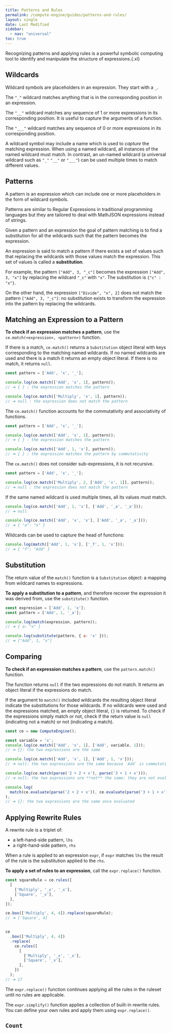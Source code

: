 ```yaml
---
title: Patterns and Rules
permalink: /compute-engine/guides/patterns-and-rules/
layout: single
date: Last Modified
sidebar:
  - nav: "universal"
toc: true
---
```


Recognizing patterns and applying rules is a powerful symbolic computing tool to
identify and manipulate the structure of expressions.{.xl}

<section id='wildcards'>

## Wildcards

Wildcard symbols are placeholders in an expression. They start with a `_`.

The `"_"` wildcard matches anything that is in the corresponding position in an
expression.

The `"__"` wildcard matches any sequence of 1 or more expressions in its
corresponding position. It is useful to capture the arguments of a function.

The `"___"` wildcard matches any sequence of 0 or more expressions in its
corresponding position.

A wildcard symbol may include a name which is used to _capture_ the matching
expression. When using a named wildcard, all instances of the named wildcard
must match. In contrast, an un-named wildcard (a universal wildcard such as
`"_"` `"__"` or `"___"`) can be used multiple times to match different values.

</section>

<section id='patterns'>

## Patterns

A pattern is an expression which can include one or more placeholders in the
form of wildcard symbols.

Patterns are similar to Regular Expressions in traditional programming languages
but they are tailored to deal with MathJSON expressions instead of strings.

Given a pattern and an expression the goal of pattern matching is to find a
substitution for all the wildcards such that the pattern becomes the expression.

An expression is said to match a pattern if there exists a set of values such
that replacing the wildcards with those values match the expression. This set of
values is called a **substitution**.

For example, the pattern `["Add", 3, "_c"]` becomes the expression
`["Add", 3, "x"]` by replacing the wildcard `"_c"` with `"x"`. The substitution
is `{"c" : "x"}`.

On the other hand, the expression `["Divide", "x", 2]` does not match the
pattern `["Add", 3, "_c"]`: no substitution exists to transform the expression
into the pattern by replacing the wildcards.

</section>

<section id='matching-an-expression-to-a-pattern'>

## Matching an Expression to a Pattern

**To check if an expression matches a pattern**, use the
`ce.match(<expression>, <pattern>)` function.

If there is a match, `ce.match()` returns a `Substitution` object literal with
keys corresponding to the matching named wildcards. If no named wildcards are
used and there is a match it returns an empty object literal. If there is no
match, it returns `null`.

```js
const pattern = ['Add', 'x', '_'];

console.log(ce.match(['Add', 'x', 1], pattern));
// ➔ { } : the expression matches the pattern

console.log(ce.match(['Multiply', 'x', 1], pattern));
// ➔ null : the expression does not match the pattern
```

The `ce.match()` function accounts for the commutativity and associativity of
functions.

```js
const pattern = ['Add', 'x', '_'];

console.log(ce.match(['Add', 'x', 1], pattern));
// ➔ { } : the expression matches the pattern

console.log(ce.match(['Add', 1, 'x'], pattern));
// ➔ { } : the expression matches the pattern by commutativity
```

The `ce.match()` does not consider sub-expressions, it is not recursive.

```js
const pattern = ['Add', 'x', '_'];

console.log(ce.match(['Multiply', 2, ['Add', 'x', 1]], pattern));
// ➔ null : the expression does not match the pattern
```

If the same named wildcard is used multiple times, all its values must match.

```js
console.log(ce.match(['Add', 1, 'x'], ['Add', '_a', '_a']));
// ➔ null

console.log(ce.match(['Add', 'x', 'x'], ['Add', '_a', '_a']));
// ➔ { "a": "x" }
```

Wildcards can be used to capture the head of functions:

```js
console.log(match(['Add', 1, 'x'], ['_f', 1, 'x']));
// ➔ { "f": "Add" }
```

</section>

<section id='substitution'>

## Substitution

The return value of the `match()` function is a `Substitution` object: a mapping
from wildcard names to expressions.

**To apply a substitution to a pattern**, and therefore recover the expression
it was derived from, use the `substitute()` function.

```js
const expression = ['Add', 1, 'x'];
const pattern = ['Add', 1, '_a'];

console.log(match(expression, pattern));
// ➔ { a: "x" }

console.log(substitute(pattern, { a: 'x' }));
// ➔ ["Add", 1, "x"]
```

</section>

<section id='comparing'>

## Comparing

**To check if an expression matches a pattern**, use the `pattern.match()`
function.

The function returns `null` if the two expressions do not match. It returns an
object literal if the expressions do match.

If the argument to `match()` included wildcards the resulting object literal
indicate the substitutions for those wildcards. If no wildcards were used and
the expressions matched, an empty object literal, `{}` is returned. To check if
the expressions simply match or not, check if the return value is `null`
(indicating not a match) or not (indicating a match).

```js
const ce = new ComputeEngine();

const variable = 'x';
console.log(ce.match(['Add', 'x', 1], ['Add', variable, 1]));
// ➔ {}: the two expressions are the same

console.log(ce.match(['Add', 'x', 1], ['Add', 1, 'x']));
// ➔ null: the two expressions are the same because `Add` is commutative

console.log(ce.match(parse('2 + 2 + x'), parse('3 + 1 + x')));
// ➔ null: the two expressions are **not** the same: they are not evaluated

console.log(
  match(ce.evaluate(parse('2 + 2 + x')), ce.evaluate(parse('3 + 1 + x')))
);
// ➔ {}: the two expressions are the same once evaluated
```

</section>

<section id='applying-rewrite-rules'>

## Applying Rewrite Rules

A rewrite rule is a triplet of:

- a left-hand-side pattern, `lhs`
- a right-hand-side pattern, `rhs`

When a rule is applied to an expression `expr`, if `expr` matches `lhs` the 
result of the rule is the substitution applied to the `rhs`.

**To apply a set of rules to an expression**, call the `expr.replace()`
function.

```ts
const squareRule = ce.rules([
  [
    ['Multiply', '_x', '_x'],
    ['Square', '_x'],
  ],
]);

ce.box(['Multiply', 4, 4]).replace(squareRule);
// ➔ ['Square', 4]


ce
  .box(['Multiply', 4, 4])
  .replace(
    ce.rules([
      [
        ['Multiply', '_x', '_x'],
        ['Square', '_x'],
      ],
    ])
  );
// ➔ 17
```

The `expr.replace()` function continues applying all the rules in the ruleset
until no rules are applicable.

The `expr.simplify()` function applies a collection of built-in rewrite rules.
You can define your own rules and apply them using `expr.replace()`.

</section>

<section id='count'>

## `Count`

</section>
